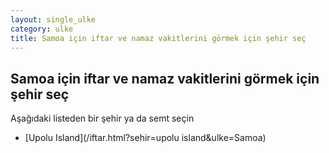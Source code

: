```yaml
---
layout: single_ulke
category: ulke
title: Samoa için iftar ve namaz vakitlerini görmek için şehir seç
---
```



## Samoa için iftar ve namaz vakitlerini görmek için şehir seç

Aşağıdaki listeden bir şehir ya da semt seçin


* [Upolu Island](/iftar.html?sehir=upolu island&ulke=Samoa)
